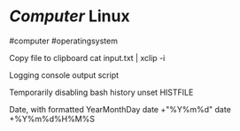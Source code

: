 # *Computer* Linux
#computer #operatingsystem

Copy file to clipboard
cat input.txt | xclip -i

Logging console output
script

Temporarily disabling bash history
unset HISTFILE

Date, with formatted YearMonthDay
date +"%Y%m%d"
date +%Y%m%d%H%M%S
